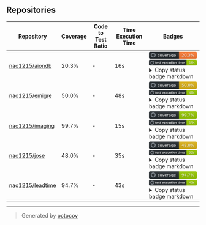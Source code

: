 ## Repositories

| Repository | Coverage | Code to Test Ratio | Time Execution Time | Badges |
| --- | --- | --- | --- | --- |
| [nao1215/aiondb](https://github.com/nao1215/aiondb) | 20.3% | - | 16s | ![nao1215/aiondb](https://raw.githubusercontent.com/nao1215/octocovs-central-repo/main/badges/nao1215/aiondb/coverage.svg) ![nao1215/aiondb](https://raw.githubusercontent.com/nao1215/octocovs-central-repo/main/badges/nao1215/aiondb/time.svg) <details><summary>Copy status badge markdown</summary>```![Coverage](https://raw.githubusercontent.com/nao1215/octocovs-central-repo/main/badges/nao1215/aiondb/coverage.svg)```<br>```![Test Execution Time](https://raw.githubusercontent.com/nao1215/octocovs-central-repo/main/badges/nao1215/aiondb/time.svg)```</details> |
| [nao1215/emigre](https://github.com/nao1215/emigre) | 50.0% | - | 48s | ![nao1215/emigre](https://raw.githubusercontent.com/nao1215/octocovs-central-repo/main/badges/nao1215/emigre/coverage.svg) ![nao1215/emigre](https://raw.githubusercontent.com/nao1215/octocovs-central-repo/main/badges/nao1215/emigre/time.svg) <details><summary>Copy status badge markdown</summary>```![Coverage](https://raw.githubusercontent.com/nao1215/octocovs-central-repo/main/badges/nao1215/emigre/coverage.svg)```<br>```![Test Execution Time](https://raw.githubusercontent.com/nao1215/octocovs-central-repo/main/badges/nao1215/emigre/time.svg)```</details> |
| [nao1215/imaging](https://github.com/nao1215/imaging) | 99.7% | - | 15s | ![nao1215/imaging](https://raw.githubusercontent.com/nao1215/octocovs-central-repo/main/badges/nao1215/imaging/coverage.svg) ![nao1215/imaging](https://raw.githubusercontent.com/nao1215/octocovs-central-repo/main/badges/nao1215/imaging/time.svg) <details><summary>Copy status badge markdown</summary>```![Coverage](https://raw.githubusercontent.com/nao1215/octocovs-central-repo/main/badges/nao1215/imaging/coverage.svg)```<br>```![Test Execution Time](https://raw.githubusercontent.com/nao1215/octocovs-central-repo/main/badges/nao1215/imaging/time.svg)```</details> |
| [nao1215/jose](https://github.com/nao1215/jose) | 48.0% | - | 35s | ![nao1215/jose](https://raw.githubusercontent.com/nao1215/octocovs-central-repo/main/badges/nao1215/jose/coverage.svg) ![nao1215/jose](https://raw.githubusercontent.com/nao1215/octocovs-central-repo/main/badges/nao1215/jose/time.svg) <details><summary>Copy status badge markdown</summary>```![Coverage](https://raw.githubusercontent.com/nao1215/octocovs-central-repo/main/badges/nao1215/jose/coverage.svg)```<br>```![Test Execution Time](https://raw.githubusercontent.com/nao1215/octocovs-central-repo/main/badges/nao1215/jose/time.svg)```</details> |
| [nao1215/leadtime](https://github.com/nao1215/leadtime) | 94.7% | - | 43s | ![nao1215/leadtime](https://raw.githubusercontent.com/nao1215/octocovs-central-repo/main/badges/nao1215/leadtime/coverage.svg) ![nao1215/leadtime](https://raw.githubusercontent.com/nao1215/octocovs-central-repo/main/badges/nao1215/leadtime/time.svg) <details><summary>Copy status badge markdown</summary>```![Coverage](https://raw.githubusercontent.com/nao1215/octocovs-central-repo/main/badges/nao1215/leadtime/coverage.svg)```<br>```![Test Execution Time](https://raw.githubusercontent.com/nao1215/octocovs-central-repo/main/badges/nao1215/leadtime/time.svg)```</details> |

---

> Generated by [octocov](https://github.com/k1LoW/octocov)
